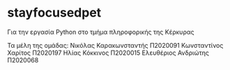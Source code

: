 # stayfocusedpet
Για την εργασία  Python στο τμήμα πληροφορικής της Κέρκυρας

Τα μέλη της ομάδας:
Νικόλας Καρακωνσταντής Π2020091
Κωνσταντίνος Χαρίτος Π2020197
Ηλίας Κόκκινος Π2020015
Ελευθέριος Ανδριώτης Π2020068 
